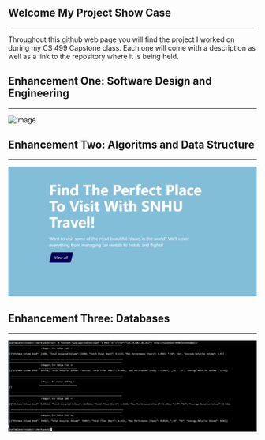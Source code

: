 ## Welcome My Project Show Case
-------------------------------------------------------------------------------------------------------------------------------------------------------------------
Throughout this github web page you will find the project I worked on during my CS 499 Capstone class. Each one will come with a description as well as a link to the repository
where it is being held.

## Enhancement One: Software Design and Engineering 
------------------------------------------------------------------------------------------------------------------------------------------------------------------
![image](https://github.com/ErogitoBC/BizzyBeeEventTracker/blob/master/BizzyBeeApp.png)

## Enhancement Two: Algoritms and Data Structure 
------------------------------------------------------------------------------------------------------------------------------------------------------------------
![image](https://github.com/ErogitoBC/SnhuTravelsite/blob/main/snhu%20travel%20site.PNG)

## Enhancement Three: Databases
------------------------------------------------------------------------------------------------------------------------------------------------------------------
![image](https://github.com/ErogitoBC/PythonMonDB/blob/main/4C.%20Stock%20Summary.PNG)
